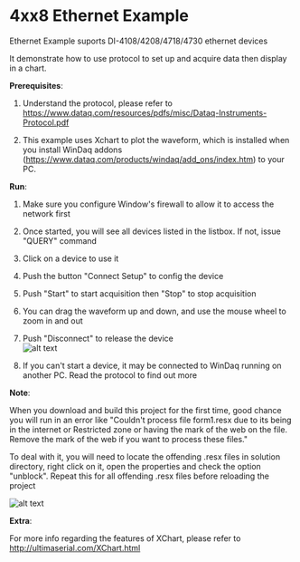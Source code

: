 # 4xx8 Ethernet Example
 Ethernet Example suports DI-4108/4208/4718/4730 ethernet devices
 
 It demonstrate how to use protocol to set up and acquire data then display in a chart. 
 
 **Prerequisites**:
 
 1) Understand the protocol, please refer to  https://www.dataq.com/resources/pdfs/misc/Dataq-Instruments-Protocol.pdf
 
 2) This example uses Xchart to plot the waveform, which is installed when you install WinDaq addons (https://www.dataq.com/products/windaq/add_ons/index.htm) to your PC. 
  
  **Run**:
 
 1) Make sure you configure Window's firewall to allow it to access the network first
 
 2) Once started, you will see all devices listed in the listbox. If not, issue "QUERY" command
 
 3) Click on a device to use it
 
 4) Push the button "Connect Setup" to config the device
 
 5) Push "Start" to start acquisition then "Stop" to stop acquisition
 
 6) You can drag the waveform up and down, and use the mouse wheel to zoom in and out
 
 7) Push "Disconnect" to release the device<br/>
  ![alt text](https://www.dataq.com/resources/repository/ethernet.gif "ScreenCapture by LICECap")
  
 8) If you can't start a device, it may be connected to WinDaq running on another PC. Read the protocol to find out more
 
 **Note**:
 
 When you download and build this project for the first time, good chance you will run in an error like "Couldn't process file form1.resx due to its being in the internet or Restricted zone or having the mark of the web on the file. Remove the mark of the web if you want to process these files."

To deal with it, you will need to locate the offending .resx files in solution directory, right click on it, open the properties and check the option "unblock". Repeat this for all offending .resx files before reloading the project

![alt text](https://www.dataq.com/resources/repository/resxunblock.png "how to unblock resx files")

**Extra**:

For more info regarding the features of XChart, please refer to http://ultimaserial.com/XChart.html

